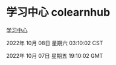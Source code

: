 # 学习中心 colearnhub
[学习中心](http://27.19.33.125:56308/colearnhub/)

2022年 10月 08日 星期六 03:10:02 CST

2022年 10月 07日 星期五 19:10:02 GMT
